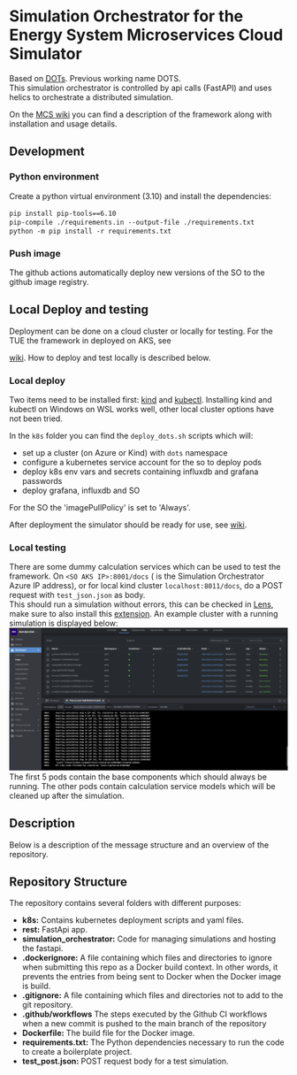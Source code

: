 # Simulation Orchestrator for the Energy System Microservices Cloud Simulator

Based on [DOTs](https://github.com/dots-energy/). Previous working name DOTS.  
This simulation orchestrator is controlled by api calls (FastAPI) and uses helics to orchestrate a distributed simulation.

On the [MCS wiki](https://github.com/EES-TUe/dots-simulation-orchestrator/wiki) you can find a description of the framework along
with installation and usage details.

## Development

### Python environment

Create a python virtual environment (3.10) and install the dependencies:

```console
pip install pip-tools==6.10
pip-compile ./requirements.in --output-file ./requirements.txt
python -m pip install -r requirements.txt
```

### Push image

The github actions automatically deploy new versions of the SO to the github image registry.

## Local Deploy and testing

Deployment can be done on a cloud cluster or locally for testing.
For the TUE the framework in deployed on AKS, see

[wiki](https://github.com/EES-TUe/dots-simulation-orchestrator/wiki#installation).
How to deploy and test locally is described below.

### Local deploy

Two items need to be installed first: [kind](https://kind.sigs.k8s.io/) and
[kubectl](https://kubernetes.io/docs/tasks/tools/).
Installing kind and kubectl on Windows on WSL works well, other local cluster options have not been tried.

In the `k8s` folder you can find the `deploy_dots.sh` scripts which will:

- set up a cluster (on Azure or Kind) with `dots` namespace
- configure a kubernetes service account for the so to deploy pods
- deploy k8s env vars and secrets containing influxdb and grafana passwords
- deploy grafana, influxdb and SO

For the SO the 'imagePullPolicy' is set to 'Always'.

After deployment the simulator should be ready for use, see
[wiki](https://github.com/EES-TUe/dots-simulation-orchestrator/wiki#usage-run-a-simulation).

### Local testing

There are some dummy calculation services which can be used to test the framework.
On `<SO AKS IP>:8001/docs` (<SO AKS IP> is the Simulation Orchestrator Azure IP address), or for local kind cluster
`localhost:8011/docs`, do a POST request with `test_json.json` as body.  
This should run a simulation without errors, this can be checked in [Lens](https://github.com/MuhammedKalkan/OpenLens),
make sure to also install this [extension](https://github.com/alebcay/openlens-node-pod-menu#installing-this-extension).
An example cluster with a running simulation is displayed below:  
![docs/test_simulation_lens.png](docs/test_simulation_lens.png)
The first 5 pods contain the base components which should always be running. The other pods contain calculation service
models which will be cleaned up after the simulation.

## Description

Below is a description of the message structure and an overview of the repository.

## Repository Structure

The repository contains several folders with different purposes:

- **k8s:** Contains kubernetes deployment scripts and yaml files.
- **rest:** FastApi app.
- **simulation_orchestrator:** Code for managing simulations and hosting the fastapi.
- **.dockerignore:** A file containing which files and directories to ignore when submitting this repo as a Docker
  build context. In other words, it prevents the entries from being sent to Docker when the Docker image is build.
- **.gitignore:** A file containing which files and directories not to add to the git repository.
- **.github/workflows** The steps executed by the Github CI workflows when a new commit is pushed to the main branch of the repository
- **Dockerfile:** The build file for the Docker image.
- **requirements.txt:** The Python dependencies necessary to run the code to create a boilerplate project.
- **test_post.json:** POST request body for a test simulation.
